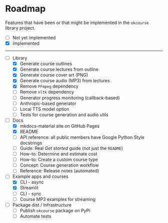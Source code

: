 # Roadmap

Features that have been or that might be implemented in the `okcourse` library project.

- [ ] Not yet implemented
- [x] implemented
___

- [ ] Library
    - [x] Generate course outlines
    - [x] Generate course lectures from outline
    - [x] Generate course cover art (PNG)
    - [x] Generate course audio (MP3) from lectures
    - [x] Remove `FFmpeg` dependency
    - [ ] Remove `nltk` dependency
    - [ ] Generator progress monitoring (callback-based)
    - [ ] Anthropic-based generator
    - [ ] Local TTS model option
    - [ ] Tests for course generation and audio utils
- [ ] Docs
    - [x] mkdocs-material site on GitHub Pages
    - [x] README
    - [ ] API reference: all public members have Google Python Style docstrings
    - [ ] Guide: Real *Get started* guide (not just the `README`)
    - [ ] How-to: Determine and estimate cost
    - [ ] How-to: Create a custom course type
    - [ ] Concept: Course generation workflow
    - [ ] Reference: Release notes (automated)
- [ ] Example apps and courses
    - [x] CLI - async
    - [x] Streamlit
    - [ ] CLI - sync
    - [ ] Course MP3 examples for streaming
- [ ] Package dist / Infrastructure
    - [ ] Publish `okcourse` package on PyPi
    - [ ] Automate tests